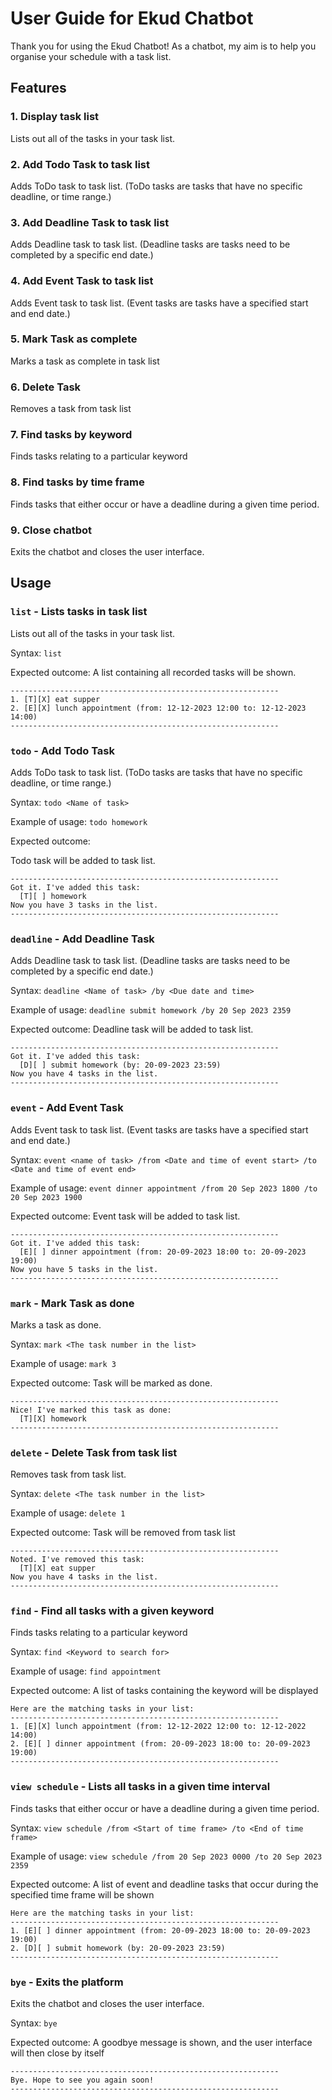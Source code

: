 # User Guide for Ekud Chatbot

Thank you for using the Ekud Chatbot! As a chatbot, my aim is to help you organise
your schedule with a task list.

## Features 



### 1. Display task list

Lists out all of the tasks in your task list.

### 2. Add Todo Task to task list

Adds ToDo task to task list. (ToDo tasks are tasks that have no specific deadline, or time range.)


### 3. Add Deadline Task to task list

Adds Deadline task to task list. (Deadline tasks are tasks need to be completed by a specific end date.)

### 4. Add Event Task to task list

Adds Event task to task list. (Event tasks are tasks have a specified start and end date.)


### 5. Mark Task as complete

Marks a task as complete in task list

### 6. Delete Task

Removes a task from task list

### 7. Find tasks by keyword

Finds tasks relating to a particular keyword


### 8. Find tasks by time frame

Finds tasks that either occur or have a deadline during a given time period.

### 9. Close chatbot

Exits the chatbot and closes the user interface.


## Usage


### `list` - Lists tasks in task list

Lists out all of the tasks in your task list.

Syntax: `list`

Expected outcome:
A list containing all recorded tasks will be shown.

```
------------------------------------------------------------
1. [T][X] eat supper
2. [E][X] lunch appointment (from: 12-12-2023 12:00 to: 12-12-2023 14:00)
------------------------------------------------------------
```


### `todo` - Add Todo Task

Adds ToDo task to task list. (ToDo tasks are tasks that have no specific deadline, or time range.)

Syntax: `todo <Name of task>`

Example of usage: `todo homework`

Expected outcome:

Todo task will be added to task list.

```
------------------------------------------------------------
Got it. I've added this task: 
  [T][ ] homework
Now you have 3 tasks in the list.
------------------------------------------------------------
```

### `deadline` - Add Deadline Task

Adds Deadline task to task list. (Deadline tasks are tasks need to be completed by a specific end date.)

Syntax: `deadline <Name of task> /by <Due date and time>`

Example of usage: `deadline submit homework /by 20 Sep 2023 2359`

Expected outcome:
Deadline task will be added to task list.

```
------------------------------------------------------------
Got it. I've added this task: 
  [D][ ] submit homework (by: 20-09-2023 23:59)
Now you have 4 tasks in the list.
------------------------------------------------------------
```

### `event` - Add Event Task

Adds Event task to task list. (Event tasks are tasks have a specified start and end date.)

Syntax: `event <name of task> /from <Date and time of event start> /to <Date and time of event end>`

Example of usage: `event dinner appointment /from 20 Sep 2023 1800 /to 20 Sep 2023 1900`

Expected outcome: Event task will be added to task list.
```
------------------------------------------------------------
Got it. I've added this task: 
  [E][ ] dinner appointment (from: 20-09-2023 18:00 to: 20-09-2023 19:00)
Now you have 5 tasks in the list.
------------------------------------------------------------
```

### `mark` - Mark Task as done

Marks a task as done.

Syntax: `mark <The task number in the list>`

Example of usage: `mark 3`

Expected outcome: Task will be marked as done.
```
------------------------------------------------------------
Nice! I've marked this task as done: 
  [T][X] homework
------------------------------------------------------------
```

### `delete` - Delete Task from task list
Removes task from task list.

Syntax: `delete <The task number in the list>`

Example of usage: `delete 1`

Expected outcome: Task will be removed from task list
```
------------------------------------------------------------
Noted. I've removed this task: 
  [T][X] eat supper
Now you have 4 tasks in the list.
------------------------------------------------------------
```

### `find` - Find all tasks with a given keyword
Finds tasks relating to a particular keyword

Syntax: `find <Keyword to search for>`

Example of usage: `find appointment`

Expected outcome: A list of tasks containing the keyword will be displayed
```
Here are the matching tasks in your list:
------------------------------------------------------------
1. [E][X] lunch appointment (from: 12-12-2022 12:00 to: 12-12-2022 14:00)
2. [E][ ] dinner appointment (from: 20-09-2023 18:00 to: 20-09-2023 19:00)
------------------------------------------------------------
```


### `view schedule` - Lists all tasks in a given time interval
Finds tasks that either occur or have a deadline during a given time period.

Syntax: `view schedule /from <Start of time frame> /to <End of time frame>`

Example of usage: `view schedule /from 20 Sep 2023 0000 /to 20 Sep 2023 2359`

Expected outcome: A list of event and deadline tasks that occur during the specified time frame will be shown
```
Here are the matching tasks in your list:
------------------------------------------------------------
1. [E][ ] dinner appointment (from: 20-09-2023 18:00 to: 20-09-2023 19:00)
2. [D][ ] submit homework (by: 20-09-2023 23:59)
------------------------------------------------------------
```

### `bye` - Exits the platform

Exits the chatbot and closes the user interface.

Syntax: `bye`

Expected outcome: A goodbye message is shown, and the user interface will then close by itself
```
------------------------------------------------------------
Bye. Hope to see you again soon!
------------------------------------------------------------
```



